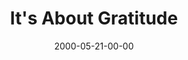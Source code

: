 ---
layout: message
category: message
series: "A Real Home for Real People"
title: "It's About Gratitude"
date: 2000-05-21-00-00
message_id: 375
---